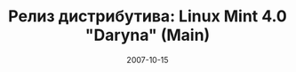 ---
layout: post
title: "Релиз дистрибутива: Linux Mint 4.0 \"Daryna\" (Main)"
date: 2007-10-15   
---